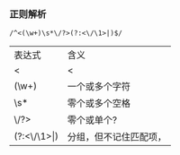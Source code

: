 ### 正则解析
```$xslt
/^<(\w+)\s*\/?>(?:<\/\1>|)$/
```
<table class="table table-bordered table-striped table-condensed">
    <tr>
        <td>表达式</td>
        <td>含义</td>
    </tr>
    <tr>
        <td><</td>
        <td><</td>
    </tr>
    <tr>
        <td>(\w+) </td>
        <td>一个或多个字符</td>
    </tr>
    <tr>
        <td>\s* </td>
        <td>零个或多个空格</td>
    </tr>
    <tr>
        <td>\/?></td>
        <td>零个或单个?</td>
    </tr>
    <tr>
        <td>(?:<\/\1>|)</td>
        <td>分组，但不记住匹配项，</\,反向引用分组1的内容，确保前后标签一致,或者为空</td>
    </tr>
</table>


